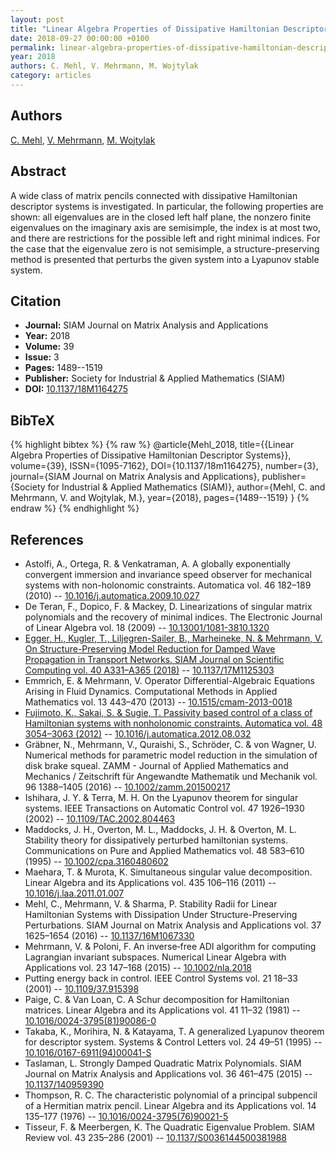 ```yaml
---
layout: post
title: "Linear Algebra Properties of Dissipative Hamiltonian Descriptor Systems"
date: 2018-09-27 00:00:00 +0100
permalink: linear-algebra-properties-of-dissipative-hamiltonian-descriptor-systems
year: 2018
authors: C. Mehl, V. Mehrmann, M. Wojtylak
category: articles
---
```

 
## Authors
[C. Mehl](authors/c_mehl), [V. Mehrmann](authors/volker_mehrmann), [M. Wojtylak](authors/m_wojtylak)
 
## Abstract
A wide class of matrix pencils connected with dissipative Hamiltonian descriptor systems is investigated. In particular, the following properties are shown: all eigenvalues are in the closed left half plane, the nonzero finite eigenvalues on the imaginary axis are semisimple, the index is at most two, and there are restrictions for the possible left and right minimal indices. For the case that the eigenvalue zero is not semisimple, a structure-preserving method is presented that perturbs the given system into a Lyapunov stable system.
 
## Citation
- **Journal:** SIAM Journal on Matrix Analysis and Applications
- **Year:** 2018
- **Volume:** 39
- **Issue:** 3
- **Pages:** 1489--1519
- **Publisher:** Society for Industrial & Applied Mathematics (SIAM)
- **DOI:** [10.1137/18M1164275](https://doi.org/10.1137/18M1164275)
 
## BibTeX
{% highlight bibtex %}
{% raw %}
@article{Mehl_2018,
  title={{Linear Algebra Properties of Dissipative Hamiltonian Descriptor Systems}},
  volume={39},
  ISSN={1095-7162},
  DOI={10.1137/18m1164275},
  number={3},
  journal={SIAM Journal on Matrix Analysis and Applications},
  publisher={Society for Industrial & Applied Mathematics (SIAM)},
  author={Mehl, C. and Mehrmann, V. and Wojtylak, M.},
  year={2018},
  pages={1489--1519}
}
{% endraw %}
{% endhighlight %}
 
## References
- Astolfi, A., Ortega, R. & Venkatraman, A. A globally exponentially convergent immersion and invariance speed observer for mechanical systems with non-holonomic constraints. Automatica vol. 46 182–189 (2010) -- [10.1016/j.automatica.2009.10.027](https://doi.org/10.1016/j.automatica.2009.10.027)
- De Teran, F., Dopico, F. & Mackey, D. Linearizations of singular matrix polynomials and the recovery of minimal indices. The Electronic Journal of Linear Algebra vol. 18 (2009) -- [10.13001/1081-3810.1320](https://doi.org/10.13001/1081-3810.1320)
- [Egger, H., Kugler, T., Liljegren-Sailer, B., Marheineke, N. & Mehrmann, V. On Structure-Preserving Model Reduction for Damped Wave Propagation in Transport Networks. SIAM Journal on Scientific Computing vol. 40 A331–A365 (2018)](on-structure-preserving-model-reduction-for-damped-wave-propagation-in-transport-networks) -- [10.1137/17M1125303](https://doi.org/10.1137/17M1125303)
- Emmrich, E. & Mehrmann, V. Operator Differential-Algebraic Equations Arising in Fluid Dynamics. Computational Methods in Applied Mathematics vol. 13 443–470 (2013) -- [10.1515/cmam-2013-0018](https://doi.org/10.1515/cmam-2013-0018)
- [Fujimoto, K., Sakai, S. & Sugie, T. Passivity based control of a class of Hamiltonian systems with nonholonomic constraints. Automatica vol. 48 3054–3063 (2012)](passivity-based-control-of-a-class-of-hamiltonian-systems-with-nonholonomic-constraints) -- [10.1016/j.automatica.2012.08.032](https://doi.org/10.1016/j.automatica.2012.08.032)
- Gräbner, N., Mehrmann, V., Quraishi, S., Schröder, C. & von Wagner, U. Numerical methods for parametric model reduction in the simulation of disk brake squeal. ZAMM - Journal of Applied Mathematics and Mechanics / Zeitschrift für Angewandte Mathematik und Mechanik vol. 96 1388–1405 (2016) -- [10.1002/zamm.201500217](https://doi.org/10.1002/zamm.201500217)
- Ishihara, J. Y. & Terra, M. H. On the Lyapunov theorem for singular systems. IEEE Transactions on Automatic Control vol. 47 1926–1930 (2002) -- [10.1109/TAC.2002.804463](https://doi.org/10.1109/TAC.2002.804463)
- Maddocks, J. H., Overton, M. L., Maddocks, J. H. & Overton, M. L. Stability theory for dissipatively perturbed hamiltonian systems. Communications on Pure and Applied Mathematics vol. 48 583–610 (1995) -- [10.1002/cpa.3160480602](https://doi.org/10.1002/cpa.3160480602)
- Maehara, T. & Murota, K. Simultaneous singular value decomposition. Linear Algebra and its Applications vol. 435 106–116 (2011) -- [10.1016/j.laa.2011.01.007](https://doi.org/10.1016/j.laa.2011.01.007)
- Mehl, C., Mehrmann, V. & Sharma, P. Stability Radii for Linear Hamiltonian Systems with Dissipation Under Structure-Preserving Perturbations. SIAM Journal on Matrix Analysis and Applications vol. 37 1625–1654 (2016) -- [10.1137/16M1067330](https://doi.org/10.1137/16M1067330)
- Mehrmann, V. & Poloni, F. An inverse‐free ADI algorithm for computing Lagrangian invariant subspaces. Numerical Linear Algebra with Applications vol. 23 147–168 (2015) -- [10.1002/nla.2018](https://doi.org/10.1002/nla.2018)
- Putting energy back in control. IEEE Control Systems vol. 21 18–33 (2001) -- [10.1109/37.915398](https://doi.org/10.1109/37.915398)
- Paige, C. & Van Loan, C. A Schur decomposition for Hamiltonian matrices. Linear Algebra and its Applications vol. 41 11–32 (1981) -- [10.1016/0024-3795(81)90086-0](https://doi.org/10.1016/0024-3795(81)90086-0)
- Takaba, K., Morihira, N. & Katayama, T. A generalized Lyapunov theorem for descriptor system. Systems &amp; Control Letters vol. 24 49–51 (1995) -- [10.1016/0167-6911(94)00041-S](https://doi.org/10.1016/0167-6911(94)00041-S)
- Taslaman, L. Strongly Damped Quadratic Matrix Polynomials. SIAM Journal on Matrix Analysis and Applications vol. 36 461–475 (2015) -- [10.1137/140959390](https://doi.org/10.1137/140959390)
- Thompson, R. C. The characteristic polynomial of a principal subpencil of a Hermitian matrix pencil. Linear Algebra and its Applications vol. 14 135–177 (1976) -- [10.1016/0024-3795(76)90021-5](https://doi.org/10.1016/0024-3795(76)90021-5)
- Tisseur, F. & Meerbergen, K. The Quadratic Eigenvalue Problem. SIAM Review vol. 43 235–286 (2001) -- [10.1137/S0036144500381988](https://doi.org/10.1137/S0036144500381988)

